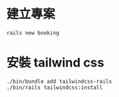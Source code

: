 # 建立專案

```sh
rails new booking
```

# 安裝 tailwind css

```
./bin/bundle add tailwindcss-rails
./bin/rails tailwindcss:install
```